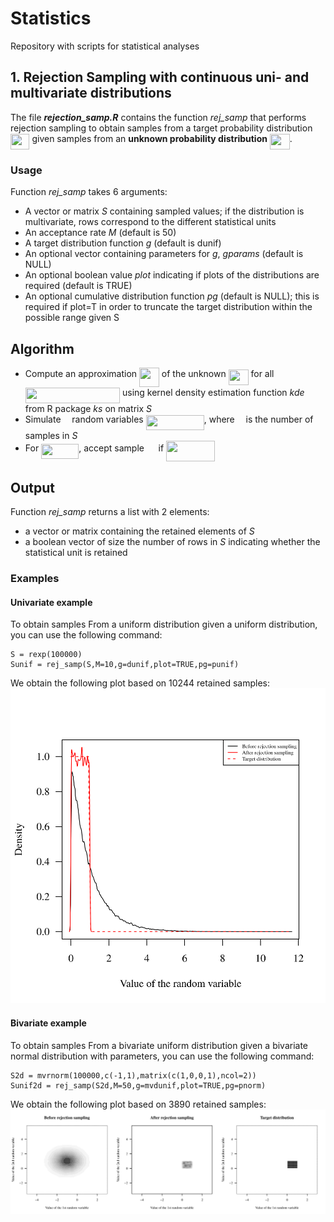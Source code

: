 # Statistics
Repository with scripts for statistical analyses

## 1. Rejection Sampling with continuous uni- and multivariate distributions
The file ***rejection_samp.R*** contains the function *rej_samp* that performs rejection sampling to obtain samples from a target probability distribution <img src="https://rawgit.com/nalcala/Statistics/svgs/svgs/ffcbbb391bc04da2d07f7aef493d3e2a.svg?invert_in_darkmode" align=middle width=30.4986pt height=24.56553pt/> given samples from an **unknown probability distribution** <img src="https://rawgit.com/nalcala/Statistics/svgs/svgs/7997339883ac20f551e7f35efff0a2b9.svg?invert_in_darkmode" align=middle width=31.88493pt height=24.56553pt/>.

### Usage
Function *rej_samp* takes 6 arguments:
- A vector or matrix *S* containing sampled values; if the distribution is multivariate, rows correspond to the different statistical units
- An acceptance rate *M* (default is 50)
- A target distribution function *g* (default is dunif)
- An optional vector containing parameters for *g*, *gparams* (default is NULL)
- An optional boolean value *plot* indicating if plots of the distributions are required (default is TRUE)
- An optional cumulative distribution function *pg* (default is NULL); this is required if plot=T in order to truncate the target distribution within the possible range given S

## Algorithm
- Compute an approximation <img src="https://rawgit.com/nalcala/Statistics/svgs/svgs/1be415bedf77d1dc80452b7e1a1146b7.svg?invert_in_darkmode" align=middle width=31.91496pt height=30.55107pt/> of the unknown <img src="https://rawgit.com/nalcala/Statistics/svgs/svgs/7997339883ac20f551e7f35efff0a2b9.svg?invert_in_darkmode" align=middle width=31.88493pt height=24.56553pt/> for all <img src="https://rawgit.com/nalcala/Statistics/svgs/svgs/84b486d65e13978df1d1b6c83dcf8a5f.svg?invert_in_darkmode" align=middle width=151.243125pt height=24.56553pt/> using kernel density estimation function *kde* from R package *ks* on matrix *S*
- Simulate <img src="https://rawgit.com/nalcala/Statistics/svgs/svgs/55a049b8f161ae7cfeb0197d75aff967.svg?invert_in_darkmode" align=middle width=9.83004pt height=14.10255pt/> random variables <img src="https://rawgit.com/nalcala/Statistics/svgs/svgs/098e1fc607927cb1caca96b143577bb4.svg?invert_in_darkmode" align=middle width=93.09036pt height=24.56553pt/>, where <img src="https://rawgit.com/nalcala/Statistics/svgs/svgs/55a049b8f161ae7cfeb0197d75aff967.svg?invert_in_darkmode" align=middle width=9.83004pt height=14.10255pt/> is the number of samples in *S*
- For <img src="https://rawgit.com/nalcala/Statistics/svgs/svgs/5059c0687b56e424dbd5e2100470ae5c.svg?invert_in_darkmode" align=middle width=60.09795pt height=24.56553pt/>, accept sample <img src="https://rawgit.com/nalcala/Statistics/svgs/svgs/d28140eda2d12e24b434e011b930fa23.svg?invert_in_darkmode" align=middle width=14.67576pt height=22.38192pt/> if <img src="https://rawgit.com/nalcala/Statistics/svgs/svgs/220786d97e0082c8ae481c53d70261f4.svg?invert_in_darkmode" align=middle width=78.24036pt height=33.14091pt/>


## Output
Function *rej_samp* returns a list with 2 elements:
- a vector or matrix containing the retained elements of *S*
- a boolean vector of size the number of rows in *S* indicating whether the statistical unit is retained

### Examples
#### Univariate example
To obtain samples From a uniform distribution given a uniform distribution, you can use the following command:
```
S = rexp(100000)
Sunif = rej_samp(S,M=10,g=dunif,plot=TRUE,pg=punif)
```
We obtain the following plot based on 10244 retained samples:
![Rejection sampling example](Example_exp2unif.png?raw=true "1D rejection sampling example")

#### Bivariate example
To obtain samples From a bivariate uniform distribution given a bivariate normal distribution with parameters, you can use the following command:
```
S2d = mvrnorm(100000,c(-1,1),matrix(c(1,0,0,1),ncol=2))
Sunif2d = rej_samp(S2d,M=50,g=mvdunif,plot=TRUE,pg=pnorm)
```

We obtain the following plot based on 3890 retained samples:
![Rejection sampling example](Example_mvnorm2mvunif.png?raw=true "2D rejection sampling example")


